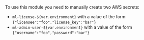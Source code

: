 To use this module you need to manually create two AWS secrets:

* `ml-license-${var.environment}` with a value of the form `{"licensee":"foo","license_key":"bar"}`
* `ml-admin-user-${var.environment}` with a value of the form `{"username":"foo","password":"bar"}`